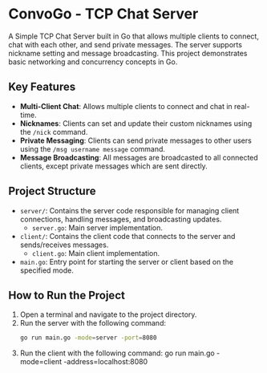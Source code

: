 # ConvoGo - TCP Chat Server

A Simple TCP Chat Server built in Go that allows multiple clients to connect, chat with each other, and send private messages. The server supports nickname setting and message broadcasting. This project demonstrates basic networking and concurrency concepts in Go.

## Key Features

- **Multi-Client Chat**: Allows multiple clients to connect and chat in real-time.
- **Nicknames**: Clients can set and update their custom nicknames using the `/nick` command.
- **Private Messaging**: Clients can send private messages to other users using the `/msg username message` command.
- **Message Broadcasting**: All messages are broadcasted to all connected clients, except private messages which are sent directly.

## Project Structure

- `server/`: Contains the server code responsible for managing client connections, handling messages, and broadcasting updates.
  - `server.go`: Main server implementation.
- `client/`: Contains the client code that connects to the server and sends/receives messages.
  - `client.go`: Main client implementation.
- `main.go`: Entry point for starting the server or client based on the specified mode.

## How to Run the Project

1. Open a terminal and navigate to the project directory.
2. Run the server with the following command:
   ```bash
   go run main.go -mode=server -port=8080
3. Run the client with the following command:
    go run main.go -mode=client -address=localhost:8080

